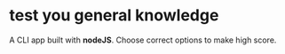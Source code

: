 # test you general knowledge

A CLI app built with **nodeJS**. Choose correct options to make high score.